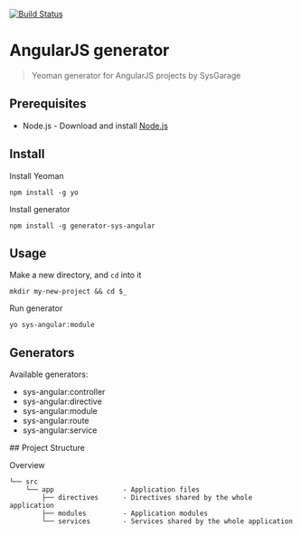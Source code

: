 [![Build Status](https://travis-ci.org/sysgarage/generator-sys-angular.svg?branch=master)](https://travis-ci.org/sysgarage/generator-sys-angular)

# AngularJS generator

> Yeoman generator for AngularJS projects by SysGarage

## Prerequisites

* Node.js - Download and install [Node.js](https://nodejs.org)

## Install

Install Yeoman

`npm install -g yo`

Install generator

`npm install -g generator-sys-angular`

## Usage

Make a new directory, and `cd` into it

`mkdir my-new-project && cd $_`

Run generator

`yo sys-angular:module`

## Generators

Available generators:

* sys-angular:controller
* sys-angular:directive
* sys-angular:module
* sys-angular:route
* sys-angular:service

## Project Structure

Overview
```
└── src
    └── app                 - Application files
        ├── directives      - Directives shared by the whole application
        ├── modules         - Application modules
        └── services        - Services shared by the whole application
```
